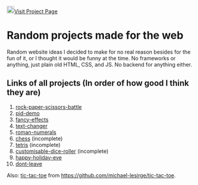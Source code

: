 <a href="https://michaellesirge.github.io/simple-web-projects/"><img src="https://github.com/michael-lesirge/simple-web-projects/assets/100492377/62bc38b9-1fa9-421d-93dc-041814e77ed0" alt="" width=20>Visit Project Page</a>

# Random projects made for the web
Random website ideas I decided to make for no real reason besides for the fun of it, or I thought it would be funny at the time. No frameworks or anything, just plain old HTML, CSS, and JS. No backend for anything either.

## Links of all projects (In order of how good I think they are)
1. [rock-paper-scissors-battle](https://michaellesirge.github.io/simple-web-projects/rock-paper-scissors-battle)
0. [pid-demo](https://michaellesirge.github.io/simple-web-projects/pid-demo)
0. [fancy-effects](https://michaellesirge.github.io/simple-web-projects/fancy-effects)
0. [text-changer](https://michaellesirge.github.io/simple-web-projects/text-changer)
0. [roman-numerals](https://michaellesirge.github.io/simple-web-projects/roman-numerals)
0. [chess](https://michaellesirge.github.io/simple-web-projects/chess) (incomplete)
0. [tetris](https://michaellesirge.github.io/simple-web-projects/tetris) (incomplete)
0. [customisable-dice-roller](https://michaellesirge.github.io/simple-web-projects/customisable-dice-roller) (incomplete)
0. [happy-holiday-eve](https://michaellesirge.github.io/simple-web-projects/happy-holiday-eve)
0. [dont-leave](https://michaellesirge.github.io/simple-web-projects/dont-leave)
   
Also: [tic-tac-toe](https://rawcdn.githack.com/MichaelLesirge/tic-tac-toe/7d96fd7f23d97e7e10e891aaffbb45ec3ec6f473/HTML-CSS-JS/index.html) from https://github.com/michael-lesirge/tic-tac-toe.
